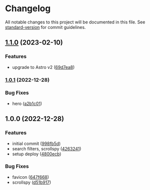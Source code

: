 # Changelog

All notable changes to this project will be documented in this file. See [standard-version](https://github.com/conventional-changelog/standard-version) for commit guidelines.

## [1.1.0](https://github.com/cssninjaStudio/dokto/compare/v1.0.1...v1.1.0) (2023-02-10)


### Features

* upgrade to Astro v2 ([69d7ea8](https://github.com/cssninjaStudio/dokto/commit/69d7ea885fd9a3943664ae2c83c419bb273b54cb))

### [1.0.1](https://github.com/cssninjaStudio/dokto/compare/v1.0.0...v1.0.1) (2022-12-28)


### Bug Fixes

* hero ([a2b1c01](https://github.com/cssninjaStudio/dokto/commit/a2b1c01ac159ee0e75d713493e7928a6e5433f30))

## 1.0.0 (2022-12-28)


### Features

* initial commit ([998fb5d](https://github.com/cssninjaStudio/dokto/commit/998fb5dbee8dfa7c425f32c42a6873393057a49d))
* search filters, scrollspy ([4263241](https://github.com/cssninjaStudio/dokto/commit/4263241bccd16feac7b727825b2cdad907567633))
* setup deploy ([4800ecb](https://github.com/cssninjaStudio/dokto/commit/4800ecb9c941da332cab052d8546247ded576a27))


### Bug Fixes

* favicon ([647f668](https://github.com/cssninjaStudio/dokto/commit/647f668979756463a926615b1257d5983148c662))
* scrollspy ([d51b917](https://github.com/cssninjaStudio/dokto/commit/d51b917bfe243277f9d27ff339457dcdb755c514))
